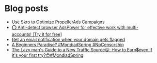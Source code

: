 # Blog posts
<!-- BLOG-POST-LIST:START -->
- [Use Skro to Optimize PropellerAds Campaigns](https://afflift.com/f/threads/use-skro-to-optimize-propellerads-campaigns.10269/)
- [⭕ Anti-detect browser AdsPower for effective work with multi-accounts! [Try it for free]](https://afflift.com/f/threads/%E2%AD%95-anti-detect-browser-adspower-for-effective-work-with-multi-accounts-try-it-for-free.8805/)
- [Get an email notification when your domain gets flagged](https://afflift.com/f/threads/get-an-email-notification-when-your-domain-gets-flagged.10447/)
- [A Beginners Paradise? #MondiadSpring #NoCensorship](https://afflift.com/f/threads/a-beginners-paradise-mondiadspring-nocensorship.10518/)
- [The Lazy man&#39;s Guide to a New Traffic Source😮: How to Earn💲even if it&#39;s your first try?😍#MondiadSpring](https://afflift.com/f/threads/the-lazy-mans-guide-to-a-new-traffic-source%F0%9F%98%AE-how-to-earn%F0%9F%92%B2even-if-its-your-first-try-%F0%9F%98%8D-mondiadspring.10523/)
<!-- BLOG-POST-LIST:END -->

